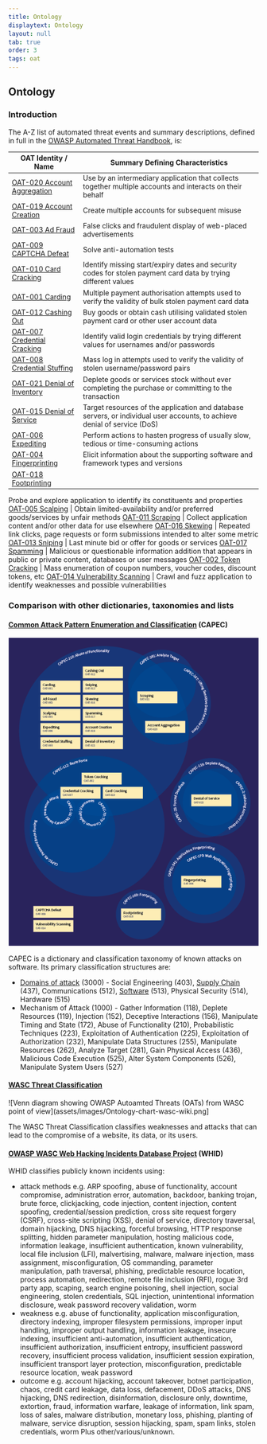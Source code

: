 ```yaml
---
title: Ontology
displaytext: Ontology
layout: null
tab: true
order: 3
tags: oat
---
```


## Ontology

### Introduction

The A-Z list of automated threat events and summary descriptions, defined in full in the [OWASP Automated Threat Handbook](https://github.com/OWASP/www-project-automated-threats-to-web-applications/tree/master/assets/files/EN), is:

OAT Identity / Name | Summary Defining Characteristics
--------------------|-----------------------------------
[OAT-020 Account Aggregation](assets/oats/EN/OAT-020_Account_Aggregation.html) | Use by an intermediary application that collects together multiple accounts and interacts on their behalf
[OAT-019 Account Creation](assets/oats/EN/OAT-019_Account_Creation.html) | Create multiple accounts for subsequent misuse
[OAT-003 Ad Fraud](assets/oats/EN/OAT-003_Ad_Fraud.html) | False clicks and fraudulent display of web-placed advertisements
[OAT-009 CAPTCHA Defeat](assets/oats/EN/OAT-009_CAPTCHA_Defeat.html) | Solve anti-automation tests
[OAT-010 Card Cracking](assets/oats/EN/OAT-010_Card_Cracking.html) | Identify missing start/expiry dates and security codes for stolen payment card data by trying different values
[OAT-001 Carding](assets/oats/EN/OAT-001_Carding.html) | Multiple payment authorisation attempts used to verify the validity of bulk stolen payment card data
[OAT-012 Cashing Out](assets/oats/EN/OAT-012_Cashing_Out.html) | Buy goods or obtain cash utilising validated stolen payment card or other user account data
[OAT-007 Credential Cracking](assets/oats/EN/OAT-007_Credential_Cracking.html) | Identify valid login credentials by trying different values for usernames and/or passwords
[OAT-008 Credential Stuffing](assets/oats/EN/OAT-008_Credential_Stuffing.html) | Mass log in attempts used to verify the validity of stolen username/password pairs
[OAT-021 Denial of Inventory](assets/oats/EN/OAT-021_Denial_of_Inventory.html) | Deplete goods or services stock without ever completing the purchase or committing to the transaction
[OAT-015 Denial of Service](assets/oats/EN/OAT-015_Denial_of_Service.html) | Target resources of the application and database servers, or individual user accounts, to achieve denial of service (DoS)
[OAT-006 Expediting](assets/oats/EN/OAT-006_Expediting.html) | Perform actions to hasten progress of usually slow, tedious or time-consuming actions
[OAT-004 Fingerprinting](assets/oats/EN/OAT-004_Fingerprinting.html) | Elicit information about the supporting software and framework types and versions
[OAT-018 Footprinting](assets/oats/EN/OAT-018_Footprinting.html) | 	
Probe and explore application to identify its constituents and properties
[OAT-005 Scalping](assets/oats/EN/OAT-005_Scalping.html) | Obtain limited-availability and/or preferred goods/services by unfair methods
[OAT-011 Scraping](assets/oats/EN/OAT-011_Scraping.html) | Collect application content and/or other data for use elsewhere
[OAT-016 Skewing](assets/oats/EN/OAT-016_Skewing.html) | Repeated link clicks, page requests or form submissions intended to alter some metric
[OAT-013 Sniping](assets/oats/EN/OAT-013_Sniping.html) | Last minute bid or offer for goods or services
[OAT-017 Spamming](assets/oats/EN/OAT-017_Spamming.html) | Malicious or questionable information addition that appears in public or private content, databases or user messages
[OAT-002 Token Cracking](assets/oats/EN/OAT-002_Token_Cracking.html) | Mass enumeration of coupon numbers, voucher codes, discount tokens, etc
[OAT-014 Vulnerability Scanning](assets/oats/EN/OAT-014_Vulnerability_Scanning.html) | Crawl and fuzz application to identify weaknesses and possible vulnerabilities

### Comparison with other dictionaries, taxonomies and lists

#### [Common Attack Pattern Enumeration and Classification](https://capec.mitre.org/) (CAPEC)

![Venn diagram showing OWASP Autoamted Threats (OATs) fromCAPEC point of view](assets/images/Ontology-chart-capec-wiki.png)

CAPEC is a dictionary and classification taxonomy of known attacks on software. Its primary classification structures are:

* [Domains of attack](https://capec.mitre.org/data/definitions/3000.html) (3000) - Social Engineering (403), [Supply Chain](https://capec.mitre.org/data/definitions/437.html) (437), Communications (512), [Software](https://capec.mitre.org/data/definitions/513.html) (513), Physical Security (514), Hardware (515)
* Mechanism of Attack (1000) - Gather Information (118), Deplete Resources (119), Injection (152), Deceptive Interactions (156), Manipulate Timing and State (172), Abuse of Functionality (210), Probabilistic Techniques (223), Exploitation of Authentication (225), Exploitation of Authorization (232), Manipulate Data Structures (255), Manipulate Resources (262), Analyze Target (281), Gain Physical Access (436), Malicious Code Execution (525), Alter System Components (526), Manipulate System Users (527)

#### [WASC Threat Classification](http://projects.webappsec.org/w/page/13246978/Threat%20Classification)

![Venn diagram showing OWASP Autoamted Threats (OATs) from WASC point of view](assets/images/Ontology-chart-wasc-wiki.png]

The WASC Threat Classification classifies weaknesses and attacks that can lead to the compromise of a website, its data, or its users.

#### [OWASP WASC Web Hacking Incidents Database Project](https://www.owasp.org/index.php/OWASP_WASC_Web_Hacking_Incidents_Database_Project) (WHID)

WHID classifies publicly known incidents using:

* attack methods e.g. ARP spoofing, abuse of functionality, account compromise, administration error, automation, backdoor, banking trojan, brute force, clickjacking, code injection, content injection, content spoofing, credential/session prediction, cross site request forgery (CSRF), cross-site scripting (XSS), denial of service, directory traversal, domain hijacking, DNS hijacking, forceful browsing, HTTP response splitting, hidden parameter manipulation, hosting malicious code, information leakage, insufficient authentication, known vulnerability, local file inclusion (LFI), malvertising, malware, malware injection, mass assignment, misconfiguration, OS commanding, parameter manipulation, path traversal, phishing, predictable resource location, process automation, redirection, remote file inclusion (RFI), rogue 3rd party app, scaping, search engine poisoning, shell injection, social engineering, stolen credentials, SQL injection, unintentional information disclosure, weak password recovery validation, worm
* weakness e.g. abuse of functionality, application misconfiguration, directory indexing, improper filesystem permissions, improper input handling, improper output handling, information leakage, insecure indexing, insufficient anti-automation, insufficient authentication, insufficient authorization, insufficient entropy, insufficient password recovery, insufficient process validation, insufficient session expiration, insufficient transport layer protection, misconfiguration, predictable resource location, weak password
* outcome e.g. account hijacking, account takeover, botnet participation, chaos, credit card leakage, data loss, defacement, DDoS attacks, DNS hijacking, DNS redirection, disinformation, disclosure only, downtime, extortion, fraud, information warfare, leakage of information, link spam, loss of sales, malware distribution, monetary loss, phishing, planting of malware, service disruption, session hijacking, spam, spam links, stolen credentials, worm
Plus other/various/unknown.



